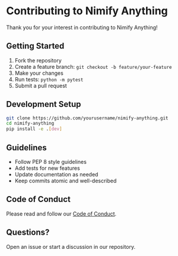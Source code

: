 # Contributing to Nimify Anything

Thank you for your interest in contributing to Nimify Anything!

## Getting Started

1. Fork the repository
2. Create a feature branch: `git checkout -b feature/your-feature`
3. Make your changes
4. Run tests: `python -m pytest`
5. Submit a pull request

## Development Setup

```bash
git clone https://github.com/yourusername/nimify-anything.git
cd nimify-anything
pip install -e .[dev]
```

## Guidelines

- Follow PEP 8 style guidelines
- Add tests for new features
- Update documentation as needed
- Keep commits atomic and well-described

## Code of Conduct

Please read and follow our [Code of Conduct](CODE_OF_CONDUCT.md).

## Questions?

Open an issue or start a discussion in our repository.
